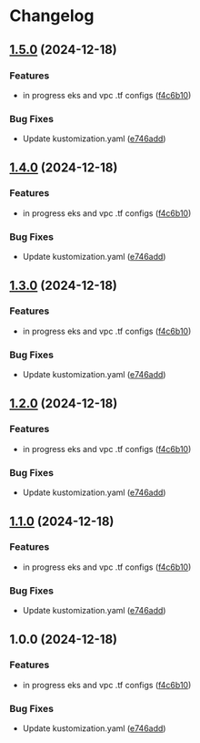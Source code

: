 # Changelog

## [1.5.0](https://github.com/sharing-fish/fish-platform-library/compare/metrics-server-v1.4.0...metrics-server-v1.5.0) (2024-12-18)


### Features

* in progress eks and vpc .tf configs ([f4c6b10](https://github.com/sharing-fish/fish-platform-library/commit/f4c6b10ed7c5200f3e5b7bb02aa23666c40429d1))


### Bug Fixes

* Update kustomization.yaml ([e746add](https://github.com/sharing-fish/fish-platform-library/commit/e746add01d02826f2788542bf04b4c4eecb8c235))

## [1.4.0](https://github.com/sharing-fish/fish-platform-library/compare/v1.3.0...v1.4.0) (2024-12-18)


### Features

* in progress eks and vpc .tf configs ([f4c6b10](https://github.com/sharing-fish/fish-platform-library/commit/f4c6b10ed7c5200f3e5b7bb02aa23666c40429d1))


### Bug Fixes

* Update kustomization.yaml ([e746add](https://github.com/sharing-fish/fish-platform-library/commit/e746add01d02826f2788542bf04b4c4eecb8c235))

## [1.3.0](https://github.com/sharing-fish/fish-platform-library/compare/metrics-server-v1.2.0...metrics-server-v1.3.0) (2024-12-18)


### Features

* in progress eks and vpc .tf configs ([f4c6b10](https://github.com/sharing-fish/fish-platform-library/commit/f4c6b10ed7c5200f3e5b7bb02aa23666c40429d1))


### Bug Fixes

* Update kustomization.yaml ([e746add](https://github.com/sharing-fish/fish-platform-library/commit/e746add01d02826f2788542bf04b4c4eecb8c235))

## [1.2.0](https://github.com/sharing-fish/fish-platform-library/compare/metrics-server-v1.1.0...metrics-server-v1.2.0) (2024-12-18)


### Features

* in progress eks and vpc .tf configs ([f4c6b10](https://github.com/sharing-fish/fish-platform-library/commit/f4c6b10ed7c5200f3e5b7bb02aa23666c40429d1))


### Bug Fixes

* Update kustomization.yaml ([e746add](https://github.com/sharing-fish/fish-platform-library/commit/e746add01d02826f2788542bf04b4c4eecb8c235))

## [1.1.0](https://github.com/sharing-fish/fish-platform-library/compare/metrics-server-v1.0.0...metrics-server-v1.1.0) (2024-12-18)


### Features

* in progress eks and vpc .tf configs ([f4c6b10](https://github.com/sharing-fish/fish-platform-library/commit/f4c6b10ed7c5200f3e5b7bb02aa23666c40429d1))


### Bug Fixes

* Update kustomization.yaml ([e746add](https://github.com/sharing-fish/fish-platform-library/commit/e746add01d02826f2788542bf04b4c4eecb8c235))

## 1.0.0 (2024-12-18)


### Features

* in progress eks and vpc .tf configs ([f4c6b10](https://github.com/sharing-fish/fish-platform-library/commit/f4c6b10ed7c5200f3e5b7bb02aa23666c40429d1))


### Bug Fixes

* Update kustomization.yaml ([e746add](https://github.com/sharing-fish/fish-platform-library/commit/e746add01d02826f2788542bf04b4c4eecb8c235))
